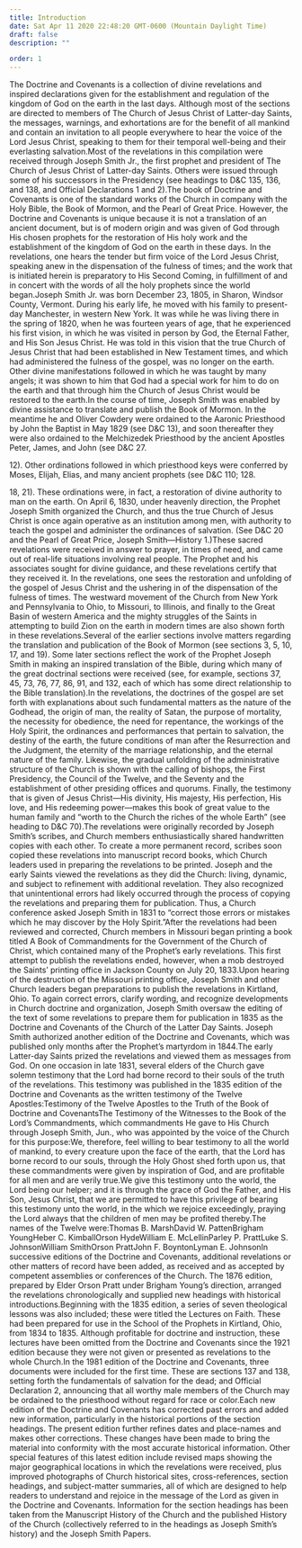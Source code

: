 ```yaml
---
title: Introduction
date: Sat Apr 11 2020 22:48:20 GMT-0600 (Mountain Daylight Time)
draft: false
description: ""

order: 1
---
```

    
The Doctrine and Covenants is a collection of divine revelations and inspired declarations given for the establishment and regulation of the kingdom of God on the earth in the last days. Although most of the sections are directed to members of The Church of Jesus Christ of Latter-day Saints, the messages, warnings, and exhortations are for the benefit of all mankind and contain an invitation to all people everywhere to hear the voice of the Lord Jesus Christ, speaking to them for their temporal well-being and their everlasting salvation.Most of the revelations in this compilation were received through Joseph Smith Jr., the first prophet and president of The Church of Jesus Christ of Latter-day Saints. Others were issued through some of his successors in the Presidency (see headings to D&C 135, 136, and 138, and Official Declarations 1 and 2).The book of Doctrine and Covenants is one of the standard works of the Church in company with the Holy Bible, the Book of Mormon, and the Pearl of Great Price. However, the Doctrine and Covenants is unique because it is not a translation of an ancient document, but is of modern origin and was given of God through His chosen prophets for the restoration of His holy work and the establishment of the kingdom of God on the earth in these days. In the revelations, one hears the tender but firm voice of the Lord Jesus Christ, speaking anew in the dispensation of the fulness of times; and the work that is initiated herein is preparatory to His Second Coming, in fulfillment of and in concert with the words of all the holy prophets since the world began.Joseph Smith Jr. was born December 23, 1805, in Sharon, Windsor County, Vermont. During his early life, he moved with his family to present-day Manchester, in western New York. It was while he was living there in the spring of 1820, when he was fourteen years of age, that he experienced his first vision, in which he was visited in person by God, the Eternal Father, and His Son Jesus Christ. He was told in this vision that the true Church of Jesus Christ that had been established in New Testament times, and which had administered the fulness of the gospel, was no longer on the earth. Other divine manifestations followed in which he was taught by many angels; it was shown to him that God had a special work for him to do on the earth and that through him the Church of Jesus Christ would be restored to the earth.In the course of time, Joseph Smith was enabled by divine assistance to translate and publish the Book of Mormon. In the meantime he and Oliver Cowdery were ordained to the Aaronic Priesthood by John the Baptist in May 1829 (see D&C 13), and soon thereafter they were also ordained to the Melchizedek Priesthood by the ancient Apostles Peter, James, and John (see D&C 27.

12). Other ordinations followed in which priesthood keys were conferred by Moses, Elijah, Elias, and many ancient prophets (see D&C 110; 128.

18, 21). These ordinations were, in fact, a restoration of divine authority to man on the earth. On April 6, 1830, under heavenly direction, the Prophet Joseph Smith organized the Church, and thus the true Church of Jesus Christ is once again operative as an institution among men, with authority to teach the gospel and administer the ordinances of salvation. (See D&C 20 and the Pearl of Great Price, Joseph Smith—History 1.)These sacred revelations were received in answer to prayer, in times of need, and came out of real-life situations involving real people. The Prophet and his associates sought for divine guidance, and these revelations certify that they received it. In the revelations, one sees the restoration and unfolding of the gospel of Jesus Christ and the ushering in of the dispensation of the fulness of times. The westward movement of the Church from New York and Pennsylvania to Ohio, to Missouri, to Illinois, and finally to the Great Basin of western America and the mighty struggles of the Saints in attempting to build Zion on the earth in modern times are also shown forth in these revelations.Several of the earlier sections involve matters regarding the translation and publication of the Book of Mormon (see sections 3, 5, 10, 17, and 19). Some later sections reflect the work of the Prophet Joseph Smith in making an inspired translation of the Bible, during which many of the great doctrinal sections were received (see, for example, sections 37, 45, 73, 76, 77, 86, 91, and 132, each of which has some direct relationship to the Bible translation).In the revelations, the doctrines of the gospel are set forth with explanations about such fundamental matters as the nature of the Godhead, the origin of man, the reality of Satan, the purpose of mortality, the necessity for obedience, the need for repentance, the workings of the Holy Spirit, the ordinances and performances that pertain to salvation, the destiny of the earth, the future conditions of man after the Resurrection and the Judgment, the eternity of the marriage relationship, and the eternal nature of the family. Likewise, the gradual unfolding of the administrative structure of the Church is shown with the calling of bishops, the First Presidency, the Council of the Twelve, and the Seventy and the establishment of other presiding offices and quorums. Finally, the testimony that is given of Jesus Christ—His divinity, His majesty, His perfection, His love, and His redeeming power—makes this book of great value to the human family and “worth to the Church the riches of the whole Earth” (see heading to D&C 70).The revelations were originally recorded by Joseph Smith’s scribes, and Church members enthusiastically shared handwritten copies with each other. To create a more permanent record, scribes soon copied these revelations into manuscript record books, which Church leaders used in preparing the revelations to be printed. Joseph and the early Saints viewed the revelations as they did the Church: living, dynamic, and subject to refinement with additional revelation. They also recognized that unintentional errors had likely occurred through the process of copying the revelations and preparing them for publication. Thus, a Church conference asked Joseph Smith in 1831 to “correct those errors or mistakes which he may discover by the Holy Spirit.”After the revelations had been reviewed and corrected, Church members in Missouri began printing a book titled A Book of Commandments for the Government of the Church of Christ, which contained many of the Prophet’s early revelations. This first attempt to publish the revelations ended, however, when a mob destroyed the Saints’ printing office in Jackson County on July 20, 1833.Upon hearing of the destruction of the Missouri printing office, Joseph Smith and other Church leaders began preparations to publish the revelations in Kirtland, Ohio. To again correct errors, clarify wording, and recognize developments in Church doctrine and organization, Joseph Smith oversaw the editing of the text of some revelations to prepare them for publication in 1835 as the Doctrine and Covenants of the Church of the Latter Day Saints. Joseph Smith authorized another edition of the Doctrine and Covenants, which was published only months after the Prophet’s martyrdom in 1844.The early Latter-day Saints prized the revelations and viewed them as messages from God. On one occasion in late 1831, several elders of the Church gave solemn testimony that the Lord had borne record to their souls of the truth of the revelations. This testimony was published in the 1835 edition of the Doctrine and Covenants as the written testimony of the Twelve Apostles:Testimony of the Twelve Apostles to the Truth of the Book of Doctrine and CovenantsThe Testimony of the Witnesses to the Book of the Lord’s Commandments, which commandments He gave to His Church through Joseph Smith, Jun., who was appointed by the voice of the Church for this purpose:We, therefore, feel willing to bear testimony to all the world of mankind, to every creature upon the face of the earth, that the Lord has borne record to our souls, through the Holy Ghost shed forth upon us, that these commandments were given by inspiration of God, and are profitable for all men and are verily true.We give this testimony unto the world, the Lord being our helper; and it is through the grace of God the Father, and His Son, Jesus Christ, that we are permitted to have this privilege of bearing this testimony unto the world, in the which we rejoice exceedingly, praying the Lord always that the children of men may be profited thereby.The names of the Twelve were:Thomas B. MarshDavid W. PattenBrigham YoungHeber C. KimballOrson HydeWilliam E. McLellinParley P. PrattLuke S. JohnsonWilliam SmithOrson PrattJohn F. BoyntonLyman E. JohnsonIn successive editions of the Doctrine and Covenants, additional revelations or other matters of record have been added, as received and as accepted by competent assemblies or conferences of the Church. The 1876 edition, prepared by Elder Orson Pratt under Brigham Young’s direction, arranged the revelations chronologically and supplied new headings with historical introductions.Beginning with the 1835 edition, a series of seven theological lessons was also included; these were titled the Lectures on Faith. These had been prepared for use in the School of the Prophets in Kirtland, Ohio, from 1834 to 1835. Although profitable for doctrine and instruction, these lectures have been omitted from the Doctrine and Covenants since the 1921 edition because they were not given or presented as revelations to the whole Church.In the 1981 edition of the Doctrine and Covenants, three documents were included for the first time. These are sections 137 and 138, setting forth the fundamentals of salvation for the dead; and Official Declaration 2, announcing that all worthy male members of the Church may be ordained to the priesthood without regard for race or color.Each new edition of the Doctrine and Covenants has corrected past errors and added new information, particularly in the historical portions of the section headings. The present edition further refines dates and place-names and makes other corrections. These changes have been made to bring the material into conformity with the most accurate historical information. Other special features of this latest edition include revised maps showing the major geographical locations in which the revelations were received, plus improved photographs of Church historical sites, cross-references, section headings, and subject-matter summaries, all of which are designed to help readers to understand and rejoice in the message of the Lord as given in the Doctrine and Covenants. Information for the section headings has been taken from the Manuscript History of the Church and the published History of the Church (collectively referred to in the headings as Joseph Smith’s history) and the Joseph Smith Papers.
